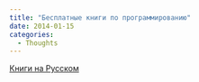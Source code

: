 ```yaml
---
title: "Бесплатные книги по программированию"
date: 2014-01-15
categories:
  - Thoughts
---
```


[Книги на Русском](https://github.com/EbookFoundation/free-programming-books/blob/master/free-programming-books-ru.md)
